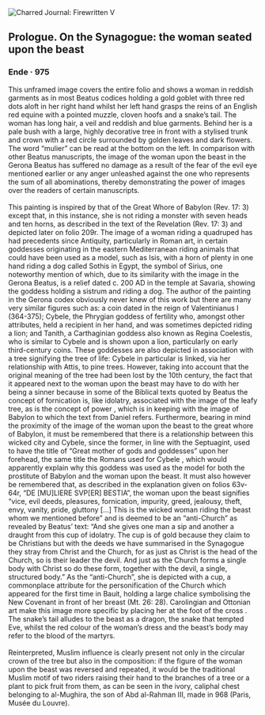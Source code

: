 <div class="artwork-of-the-day">
  <div class="container">
    <div class="img-wrapper">
      <img
        src="https://uploads6.wikiart.org/images/ende/prologue-on-the-synagogue-the-woman-seated-upon-the-beast.jpg!Large.jpg"
        alt="Charred Journal: Firewritten V" />
    </div>
    <div class="artwork-detail">
      <div class="artwork-origin"> 
        <h2 class="artwork-name">Prologue. On the Synagogue: the woman seated upon the beast</h2>
        <h3 class="artist">
          Ende
                    ·  975
        </h3>
      </div>
      <p class="description">
        <span class="artwork-description-text ng-binding" ng-bind-html="viewModel.ArtworkOfTheDay.Description | unsafe">This unframed image covers the entire folio and shows a woman in reddish garments as in most Beatus codices holding a gold goblet with three red dots aloft in her right hand whilst her left hand grasps the reins of an English red equine with a pointed muzzle, cloven hoofs and a snake’s tail. The woman has long hair, a veil and reddish and blue garments. Behind her is a pale bush with a large, highly decorative tree in front with a stylised trunk and crown with a red circle surrounded by golden leaves and dark flowers. The word “mulier” can be read at the bottom on the left. In comparison with other Beatus manuscripts, the image of the woman upon the beast in the Gerona Beatus has suffered no damage as a result of the fear of the evil eye mentioned earlier or any anger unleashed against the one who represents the sum of all abominations, thereby demonstrating the power of images over the readers of certain manuscripts.
<br>
<br>This painting is inspired by that of the Great Whore of Babylon (Rev. 17: 3) except that, in this instance, she is not riding a monster with seven heads and ten horns, as described in the text of the Revelation (Rev. 17: 3) and depicted later on folio 209r. The image of a woman riding a quadruped has had precedents since Antiquity, particularly in Roman art, in certain goddesses originating in the eastern Mediterranean riding animals that could have been used as a model, such as Isis, with a horn of plenty in one hand riding a dog called Sothis in Egypt, the symbol of Sirius, one noteworthy mention of which, due to its similarity with the image in the Gerona Beatus, is a relief dated c. 200 AD in the temple at Savaria, showing the goddess holding a sistrum and riding a dog. The author of the painting in the Gerona codex obviously never knew of this work but there are many very similar figures such as: a coin dated in the reign of Valentinianus I (364-375); Cybele, the Phrygian goddess of fertility who, amongst other attributes, held a recipient in her hand, and was sometimes depicted riding a lion; and Tanith, a Carthaginian goddess also known as Regina Coelestis, who is similar to Cybele and is shown upon a lion, particularly on early third-century coins. These goddesses are also depicted in association with a tree signifying the tree of life: Cybele in particular is linked, via her relationship with Attis, to pine trees. However, taking into account that the original meaning of the tree had been lost by the 10th century, the fact that it appeared next to the woman upon the beast may have to do with her being a sinner because in some of the Biblical texts quoted by Beatus the concept of fornication is, like idolatry, associated with the image of the leafy tree, as is the concept of power , which is in keeping with the image of Babylon to which the text from Daniel refers. Furthermore, bearing in mind the proximity of the image of the woman upon the beast to the great whore of Babylon, it must be remembered that there is a relationship between this wicked city and Cybele, since the former, in line with the Septuagint, used to have the title of “Great mother of gods and goddesses” upon her forehead, the same title the Romans used for Cybele , which would apparently explain why this goddess was used as the model for both the prostitute of Babylon and the woman upon the beast. It must also however be remembered that, as described in the explanation given on folios 63v-64r, “DE [MU]LIERE SVP[ER] BESTIA”, the woman upon the beast signifies “vice, evil deeds, pleasures, fornication, impurity, greed, jealousy, theft, envy, vanity, pride, gluttony [...] This is the wicked woman riding the beast whom we mentioned before” and is deemed to be an “anti-Church” as revealed by Beatus’ text: “And she gives one man a sip and another a draught from this cup of idolatry. The cup is of gold because they claim to be Christians but with the deeds we have summarised in the Synagogue they stray from Christ and the Church, for as just as Christ is the head of the Church, so is their leader the devil. And just as the Church forms a single body with Christ so do these form, together with the devil, a single, structured body.” As the “anti-Church”, she is depicted with a cup, a commonplace attribute for the personification of the Church which appeared for the first time in Bauit, holding a large chalice symbolising the New Covenant in front of her breast (Mt. 26: 28). Carolingian and Ottonian art make this image more specific by placing her at the foot of the cross . The snake’s tail alludes to the beast as a dragon, the snake that tempted Eve, whilst the red colour of the woman’s dress and the beast’s body may refer to the blood of the martyrs.
<br>
<br>Reinterpreted, Muslim influence is clearly present not only in the circular crown of the tree but also in the composition: if the figure of the woman upon the beast was reversed and repeated, it would be the traditional Muslim motif of two riders raising their hand to the branches of a tree or a plant to pick fruit from them, as can be seen in the ivory, caliphal chest belonging to al-Mughira, the son of Abd al-Rahman III, made in 968 (Paris, Musée du Louvre).</span>
                        <div class="text-shadow-container" ng-show="showShadow" style=""></div>
      </p>
    </div>
  </div>

</div>
